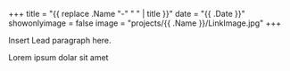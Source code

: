 +++
title = "{{ replace .Name "-" " " | title }}"
date = "{{ .Date }}"
showonlyimage = false
image = "projects/{{ .Name }}/LinkImage.jpg"
+++

Insert Lead paragraph here.
<!--more-->

Lorem ipsum dolar sit amet
